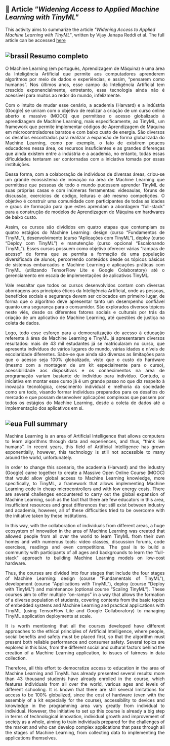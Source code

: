 ## :pencil: Article *"Widening Access to Applied Machine Learning with TinyML"*

This activity aims to summarize the article *"Widening Access to Applied Machine Learning with TinyML"*, written by Vijay Janapa Reddi et al. The full article can be accessed [here](https://arxiv.org/pdf/2106.04008.pdf)

## ![brasil](https://upload.wikimedia.org/wikipedia/commons/thumb/0/05/Flag_of_Brazil.svg/22px-Flag_of_Brazil.svg.png) Resumo completo

<p align="justify"> O Machine Learning (em português, Aprendizagem de Máquina) é uma área da Inteligência Artificial que permite aos computadores aprenderem algoritmos por meio de dados e experiências, e assim, “pensarem como humanos”. Nos últimos anos, esse campo da Inteligência Artificial tem crescido exponencialmente, entretanto, essa tecnologia ainda não é acessível para muitos ao redor do mundo, infelizmente. </p>
  
<p align="justify"> Com o intuito de mudar esse cenário, a academia (Harvard) e a indústria (Google) se uniram com o objetivo de realizar a criação de um curso online aberto e massivo (MOOC) que permitisse o acesso globalizado à aprendizagem de Machine Learning, mais especificamente, ao TinyML, um framework que permite implementar códigos de Aprendizagem de Máquina em microcontroladores baratos e com baixo custo de energia. São diversos os desafios encontrados para realizar a expansão de forma globalizada do Machine Learning, como por exemplo, o fato de existirem poucos educadores nessa área, os recursos insuficientes e as grandes diferenças que ainda existem entre a indústria e a academia, no entanto, todas essas dificuldades tentaram ser contornadas com a iniciativa tomada por essas instituições. </p>
	
<p align="justify"> Dessa forma, com a colaboração de indivíduos de diversas áreas, criou-se um grande ecossistema de inovação na área de Machine Learning que permitisse que pessoas de todo o mundo pudessem aprender TinyML de suas próprias casas e com inúmeras ferramentas: videoaulas, fóruns de discussão, exercícios de código, leituras e até mesmo competições. O objetivo é construir uma comunidade com participantes de todas as idades e graus de formação para que estes aprendam a abordagem “full-stack” para a construção de modelos de Aprendizagem de Máquina em hardwares de baixo custo. </p>
	
<p align="justify"> Assim, os cursos são divididos em quatro etapas que contemplam os quatro estágios do Machine Learning: design (curso “Fundamentos de TinyML”), desenvolvimento (curso “Aplicações com TinyML”), deploy (curso “Deploy com TinyML”) e manutenção (curso opcional “Escalonando TinyML”). Esses cursos possuem como objetivo oferecer várias “rampas de acesso” de forma que se permita a formação de uma população diversificada de alunos, percorrendo conteúdos desde os tópicos básicos de sistemas embarcados e Machine Learning e aplicações práticas com TinyML (utilizando TensorFlow Lite e Google Colaboratory) até o gerenciamento em escala de implementações de aplicativos TinyML. </p>

<p align="justify"> Vale ressaltar que todos os cursos desenvolvidos contam com diversas abordagens aos princípios éticos da Inteligência Artificial, onde as pessoas, benefícios sociais e segurança devem ser colocados em primeiro lugar, de forma que o algoritmo deve apresentar tanto um desempenho confiável quanto uma segurança para o consumidor. São explorados diversos tópicos neste viés, desde os diferentes fatores sociais e culturais por trás da criação de um aplicativo de Machine Learning, até questões de justiça na coleta de dados.</p>

<p align="justify"> Logo, todo esse esforço para a democratização do acesso à educação referente à área de Machine Learning e TinyML já apresentaram diversos resultados: mais de 43 mil estudantes já se matricularam no curso, que apresenta indivíduos de vários lugares do mundo, várias idades e níveis de escolaridade diferentes. Sabe-se que ainda são diversas as limitações para que o acesso seja 100% globalizado, visto que o custo do hardware (mesmo com a montagem de um kit especialmente para o curso), acessibilidade aos dispositivos e os conhecimentos na área de programação variam bastante de indivíduo para indivíduo. Contudo, a iniciativa em montar esse curso já é um grande passo no que diz respeito à inovação tecnológica, crescimento individual e melhoria da sociedade como um todo, visando formar indivíduos preparados para os desafios do mercado e que possam desenvolver aplicações complexas que passem por todos os estágios do Machine Learning, desde a coleta de dados até a implementação dos aplicativos em si. </p>

## ![eua](https://upload.wikimedia.org/wikipedia/commons/thumb/a/a4/Flag_of_the_United_States.svg/22px-Flag_of_the_United_States.svg.png) Full summary

<p align="justify"> Machine Learning is an area of Artificial Intelligence that allows computers to learn algorithms through data and experiences, and thus, “think like humans”. In recent years, this field of Artificial Intelligence has grown exponentially, however, this technology is still not accessible to many around the world, unfortunately. </p>
  
<p align="justify"> In order to change this scenario, the academia (Harvard) and the industry (Google) came together to create a Massive Open Online Course (MOOC) that would allow global access to Machine Learning knowledge, more specifically, to TinyML, a framework that allows implementing Machine Learning code in cheap microcontrollers and with low energy costs. There are several challenges encountered to carry out the global expansion of Machine Learning, such as the fact that there are few educators in this area, insufficient resources and great differences that still exist between industry and academia, however, all of these difficulties tried to be overcome with the initiative taken by these institutions. </p>
	
<p align="justify"> In this way, with the collaboration of individuals from different areas, a huge ecosystem of innovation in the area of Machine Learning was created that allowed people from all over the world to learn TinyML from their own homes and with numerous tools: video classes, discussion forums, code exercises, readings and even competitions. The goal is to build a community with participants of all ages and backgrounds to learn the “full-stack” approach to building Machine Learning models on low-cost hardware. </p>
	
<p align="justify"> Thus, the courses are divided into four stages that include the four stages of Machine Learning: design (course "Fundamentals of TinyML"), development (course "Applications with TinyML"), deploy (course "Deploy with TinyML") and maintenance (optional course “Scaling TinyML”). These courses aim to offer multiple “on-ramps” in a way that allows the formation of a diverse population of students, covering contents from the basic topics of embedded systems and Machine Learning and practical applications with TinyML (using TensorFlow Lite and Google Collaboratory) to managing TinyML application deployments at scale. </p>

<p align="justify"> It is worth mentioning that all the courses developed have different approaches to the ethical principles of Artificial Intelligence, where people, social benefits and safety must be placed first, so that the algorithm must present both reliable performance and consumer safety. Several topics are explored in this bias, from the different social and cultural factors behind the creation of a Machine Learning application, to issues of fairness in data collection.</p>

<p align="justify">Therefore, all this effort to democratize access to education in the area of Machine Learning and TinyML has already presented several results: more than 43 thousand students have already enrolled in the course, which features individuals from all over the world, various ages and levels of different schooling. It is known that there are still several limitations for access to be 100% globalized, since the cost of hardware (even with the assembly of a kit especially for the course), accessibility to devices and knowledge in the programming area vary greatly from individual to individual. However, the initiative to set up this course is already a big step in terms of technological innovation, individual growth and improvement of society as a whole, aiming to train individuals prepared for the challenges of the market and who can develop complex applications that pass through all the stages of Machine Learning, from collecting data to implementing the applications themselves.</p>

